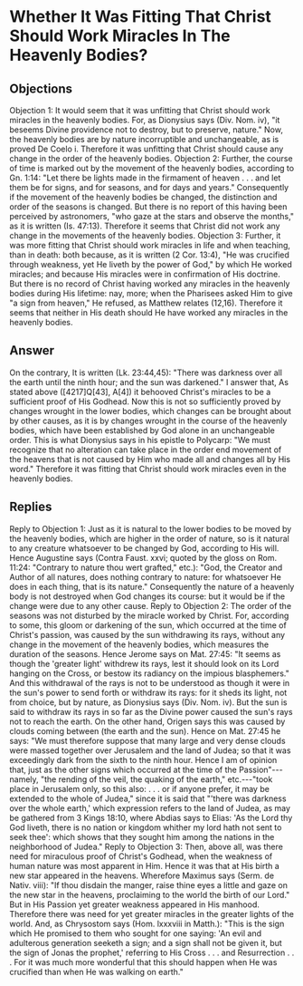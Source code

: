 # Whether It Was Fitting That Christ Should Work Miracles In The Heavenly Bodies?
## Objections
Objection 1: It would seem that it was unfitting that Christ should work miracles in the heavenly bodies. For, as Dionysius says (Div. Nom. iv), "it beseems Divine providence not to destroy, but to preserve, nature." Now, the heavenly bodies are by nature incorruptible and unchangeable, as is proved De Coelo i. Therefore it was unfitting that Christ should cause any change in the order of the heavenly bodies.
Objection 2: Further, the course of time is marked out by the movement of the heavenly bodies, according to Gn. 1:14: "Let there be lights made in the firmament of heaven . . . and let them be for signs, and for seasons, and for days and years." Consequently if the movement of the heavenly bodies be changed, the distinction and order of the seasons is changed. But there is no report of this having been perceived by astronomers, "who gaze at the stars and observe the months," as it is written (Is. 47:13). Therefore it seems that Christ did not work any change in the movements of the heavenly bodies.
Objection 3: Further, it was more fitting that Christ should work miracles in life and when teaching, than in death: both because, as it is written (2 Cor. 13:4), "He was crucified through weakness, yet He liveth by the power of God," by which He worked miracles; and because His miracles were in confirmation of His doctrine. But there is no record of Christ having worked any miracles in the heavenly bodies during His lifetime: nay, more; when the Pharisees asked Him to give "a sign from heaven," He refused, as Matthew relates (12,16). Therefore it seems that neither in His death should He have worked any miracles in the heavenly bodies.
## Answer
On the contrary, It is written (Lk. 23:44,45): "There was darkness over all the earth until the ninth hour; and the sun was darkened."
I answer that, As stated above ([4217]Q[43], A[4]) it behooved Christ's miracles to be a sufficient proof of His Godhead. Now this is not so sufficiently proved by changes wrought in the lower bodies, which changes can be brought about by other causes, as it is by changes wrought in the course of the heavenly bodies, which have been established by God alone in an unchangeable order. This is what Dionysius says in his epistle to Polycarp: "We must recognize that no alteration can take place in the order end movement of the heavens that is not caused by Him who made all and changes all by His word." Therefore it was fitting that Christ should work miracles even in the heavenly bodies.
## Replies
Reply to Objection 1: Just as it is natural to the lower bodies to be moved by the heavenly bodies, which are higher in the order of nature, so is it natural to any creature whatsoever to be changed by God, according to His will. Hence Augustine says (Contra Faust. xxvi; quoted by the gloss on Rom. 11:24: "Contrary to nature thou wert grafted," etc.): "God, the Creator and Author of all natures, does nothing contrary to nature: for whatsoever He does in each thing, that is its nature." Consequently the nature of a heavenly body is not destroyed when God changes its course: but it would be if the change were due to any other cause.
Reply to Objection 2: The order of the seasons was not disturbed by the miracle worked by Christ. For, according to some, this gloom or darkening of the sun, which occurred at the time of Christ's passion, was caused by the sun withdrawing its rays, without any change in the movement of the heavenly bodies, which measures the duration of the seasons. Hence Jerome says on Mat. 27:45: "It seems as though the 'greater light' withdrew its rays, lest it should look on its Lord hanging on the Cross, or bestow its radiancy on the impious blasphemers." And this withdrawal of the rays is not to be understood as though it were in the sun's power to send forth or withdraw its rays: for it sheds its light, not from choice, but by nature, as Dionysius says (Div. Nom. iv). But the sun is said to withdraw its rays in so far as the Divine power caused the sun's rays not to reach the earth. On the other hand, Origen says this was caused by clouds coming between (the earth and the sun). Hence on Mat. 27:45 he says: "We must therefore suppose that many large and very dense clouds were massed together over Jerusalem and the land of Judea; so that it was exceedingly dark from the sixth to the ninth hour. Hence I am of opinion that, just as the other signs which occurred at the time of the Passion"---namely, "the rending of the veil, the quaking of the earth," etc.---"took place in Jerusalem only, so this also: . . . or if anyone prefer, it may be extended to the whole of Judea," since it is said that "'there was darkness over the whole earth,' which expression refers to the land of Judea, as may be gathered from 3 Kings 18:10, where Abdias says to Elias: 'As the Lord thy God liveth, there is no nation or kingdom whither my lord hath not sent to seek thee': which shows that they sought him among the nations in the neighborhood of Judea."
Reply to Objection 3: Then, above all, was there need for miraculous proof of Christ's Godhead, when the weakness of human nature was most apparent in Him. Hence it was that at His birth a new star appeared in the heavens. Wherefore Maximus says (Serm. de Nativ. viii): "If thou disdain the manger, raise thine eyes a little and gaze on the new star in the heavens, proclaiming to the world the birth of our Lord." But in His Passion yet greater weakness appeared in His manhood. Therefore there was need for yet greater miracles in the greater lights of the world. And, as Chrysostom says (Hom. lxxxviii in Matth.): "This is the sign which He promised to them who sought for one saying: 'An evil and adulterous generation seeketh a sign; and a sign shall not be given it, but the sign of Jonas the prophet,' referring to His Cross . . . and Resurrection . . . For it was much more wonderful that this should happen when He was crucified than when He was walking on earth."